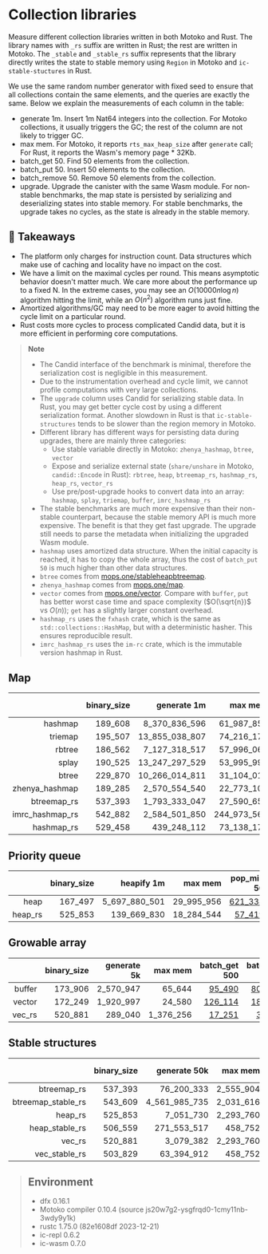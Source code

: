 # Collection libraries

Measure different collection libraries written in both Motoko and Rust. 
The library names with `_rs` suffix are written in Rust; the rest are written in Motoko.
The `_stable` and `_stable_rs` suffix represents that the library directly writes the state to stable memory using `Region` in Motoko and `ic-stable-stuctures` in Rust.

We use the same random number generator with fixed seed to ensure that all collections contain
the same elements, and the queries are exactly the same. Below we explain the measurements of each column in the table:

* generate 1m. Insert 1m Nat64 integers into the collection. For Motoko collections, it usually triggers the GC; the rest of the column are not likely to trigger GC.
* max mem. For Motoko, it reports `rts_max_heap_size` after `generate` call; For Rust, it reports the Wasm's memory page * 32Kb.
* batch_get 50. Find 50 elements from the collection.
* batch_put 50. Insert 50 elements to the collection.
* batch_remove 50. Remove 50 elements from the collection.
* upgrade. Upgrade the canister with the same Wasm module. For non-stable benchmarks, the map state is persisted by serializing and deserializing states into stable memory. For stable benchmarks, the upgrade takes no cycles, as the state is already in the stable memory.

## **💎 Takeaways**

* The platform only charges for instruction count. Data structures which make use of caching and locality have no impact on the cost.
* We have a limit on the maximal cycles per round. This means asymptotic behavior doesn't matter much. We care more about the performance up to a fixed N. In the extreme cases, you may see an $O(10000 n\log n)$ algorithm hitting the limit, while an $O(n^2)$ algorithm runs just fine.
* Amortized algorithms/GC may need to be more eager to avoid hitting the cycle limit on a particular round.
* Rust costs more cycles to process complicated Candid data, but it is more efficient in performing core computations.

> **Note**
>
> * The Candid interface of the benchmark is minimal, therefore the serialization cost is negligible in this measurement.
> * Due to the instrumentation overhead and cycle limit, we cannot profile computations with very large collections.
> * The `upgrade` column uses Candid for serializing stable data. In Rust, you may get better cycle cost by using a different serialization format. Another slowdown in Rust is that `ic-stable-structures` tends to be slower than the region memory in Motoko.
> * Different library has different ways for persisting data during upgrades, there are mainly three categories:
>   + Use stable variable directly in Motoko: `zhenya_hashmap`, `btree`, `vector`
>   + Expose and serialize external state (`share/unshare` in Motoko, `candid::Encode` in Rust): `rbtree`, `heap`, `btreemap_rs`, `hashmap_rs`, `heap_rs`, `vector_rs`
>   + Use pre/post-upgrade hooks to convert data into an array: `hashmap`, `splay`, `triemap`, `buffer`, `imrc_hashmap_rs`
> * The stable benchmarks are much more expensive than their non-stable counterpart, because the stable memory API is much more expensive. The benefit is that they get fast upgrade. The upgrade still needs to parse the metadata when initializing the upgraded Wasm module.
> * `hashmap` uses amortized data structure. When the initial capacity is reached, it has to copy the whole array, thus the cost of `batch_put 50` is much higher than other data structures.
> * `btree` comes from [mops.one/stableheapbtreemap](https://mops.one/stableheapbtreemap).
> * `zhenya_hashmap` comes from [mops.one/map](https://mops.one/map).
> * `vector` comes from [mops.one/vector](https://mops.one/vector). Compare with `buffer`, `put` has better worst case time and space complexity ($O(\sqrt{n})$ vs $O(n)$); `get` has a slightly larger constant overhead.
> * `hashmap_rs` uses the `fxhash` crate, which is the same as `std::collections::HashMap`, but with a deterministic hasher. This ensures reproducible result.
> * `imrc_hashmap_rs` uses the `im-rc` crate, which is the immutable version hashmap in Rust.


## Map

| |binary_size|generate 1m|max mem|batch_get 50|batch_put 50|batch_remove 50|upgrade|
|--:|--:|--:|--:|--:|--:|--:|--:|
|hashmap|189_608|8_370_836_596|61_987_852|[344_911](hashmap_get.svg)|[6_593_214_552](hashmap_put.svg)|[371_223](hashmap_remove.svg)|[11_026_879_813](hashmap_upgrade.svg)|
|triemap|195_507|13_855_038_807|74_216_172|[254_589](triemap_get.svg)|[661_468](triemap_put.svg)|[650_820](triemap_remove.svg)|[15_817_661_582](triemap_upgrade.svg)|
|rbtree|186_562|7_127_318_517|57_996_060|[114_300](rbtree_get.svg)|[318_352](rbtree_put.svg)|[328_277](rbtree_remove.svg)|[7_169_325_607](rbtree_upgrade.svg)|
|splay|190_525|13_247_297_529|53_995_996|[628_661](splay_get.svg)|[661_579](splay_put.svg)|[921_933](splay_remove.svg)|[4_567_871_575](splay_upgrade.svg)|
|btree|229_870|10_266_014_811|31_104_012|[353_622](btree_get.svg)|[482_125](btree_put.svg)|[533_935](btree_remove.svg)|[3_134_168_915](btree_upgrade.svg)|
|zhenya_hashmap|189_285|2_570_554_540|22_773_100|[60_196](zhenya_hashmap_get.svg)|[70_137](zhenya_hashmap_put.svg)|[82_453](zhenya_hashmap_remove.svg)|[3_305_550_277](zhenya_hashmap_upgrade.svg)|
|btreemap_rs|537_393|1_793_333_047|27_590_656|[75_328](btreemap_rs_get.svg)|[125_166](btreemap_rs_put.svg)|[86_260](btreemap_rs_remove.svg)|[2_937_041_107](btreemap_rs_upgrade.svg)|
|imrc_hashmap_rs|542_882|2_584_501_850|244_973_568|[37_762](imrc_hashmap_rs_get.svg)|[178_926](imrc_hashmap_rs_put.svg)|[115_385](imrc_hashmap_rs_remove.svg)|[5_796_587_958](imrc_hashmap_rs_upgrade.svg)|
|hashmap_rs|529_458|439_248_112|73_138_176|[21_501](hashmap_rs_get.svg)|[26_711](hashmap_rs_put.svg)|[25_024](hashmap_rs_remove.svg)|[1_298_646_667](hashmap_rs_upgrade.svg)|

## Priority queue

| |binary_size|heapify 1m|max mem|pop_min 50|put 50|pop_min 50|upgrade|
|--:|--:|--:|--:|--:|--:|--:|--:|
|heap|167_497|5_697_880_501|29_995_956|[621_338](heap_get.svg)|[228_674](heap_put.svg)|[592_198](heap_remove.svg)|[3_309_807_456](heap_upgrade.svg)|
|heap_rs|525_853|139_669_830|18_284_544|[57_419](heap_rs_get.svg)|[23_051](heap_rs_put.svg)|[57_545](heap_rs_remove.svg)|[510_960_192](heap_rs_upgrade.svg)|

## Growable array

| |binary_size|generate 5k|max mem|batch_get 500|batch_put 500|batch_remove 500|upgrade|
|--:|--:|--:|--:|--:|--:|--:|--:|
|buffer|173_906|2_570_947|65_644|[95_490](buffer_get.svg)|[800_452](buffer_put.svg)|[170_490](buffer_remove.svg)|[3_061_307](buffer_upgrade.svg)|
|vector|172_249|1_920_997|24_580|[126_114](vector_get.svg)|[183_385](vector_put.svg)|[175_981](vector_remove.svg)|[4_695_522](vector_upgrade.svg)|
|vec_rs|520_881|289_040|1_376_256|[17_251](vec_rs_get.svg)|[30_571](vec_rs_put.svg)|[23_331](vec_rs_remove.svg)|[3_161_017](vec_rs_upgrade.svg)|

## Stable structures

| |binary_size|generate 50k|max mem|batch_get 50|batch_put 50|batch_remove 50|upgrade|
|--:|--:|--:|--:|--:|--:|--:|--:|
|btreemap_rs|537_393|76_200_333|2_555_904|[64_886](btreemap_rs_get.svg)|[97_044](btreemap_rs_put.svg)|[85_272](btreemap_rs_remove.svg)|[126_265_270](btreemap_rs_upgrade.svg)|
|btreemap_stable_rs|543_609|4_561_985_735|2_031_616|[2_707_064](btreemap_stable_rs_get.svg)|[5_026_642](btreemap_stable_rs_put.svg)|[8_594_683](btreemap_stable_rs_remove.svg)|[729_311](btreemap_stable_rs_upgrade.svg)|
|heap_rs|525_853|7_051_730|2_293_760|[49_928](heap_rs_get.svg)|[23_299](heap_rs_put.svg)|[49_894](heap_rs_remove.svg)|[26_768_703](heap_rs_upgrade.svg)|
|heap_stable_rs|506_559|271_553_517|458_752|[2_294_851](heap_stable_rs_get.svg)|[238_596](heap_stable_rs_put.svg)|[2_277_771](heap_stable_rs_remove.svg)|[729_317](heap_stable_rs_upgrade.svg)|
|vec_rs|520_881|3_079_382|2_293_760|[17_251](vec_rs_get.svg)|[18_421](vec_rs_put.svg)|[17_719](vec_rs_remove.svg)|[24_671_551](vec_rs_upgrade.svg)|
|vec_stable_rs|503_829|63_394_912|458_752|[62_491](vec_stable_rs_get.svg)|[79_685](vec_stable_rs_put.svg)|[81_633](vec_stable_rs_remove.svg)|[729_320](vec_stable_rs_upgrade.svg)|

> ## Environment
> * dfx 0.16.1
> * Motoko compiler 0.10.4 (source js20w7g2-ysgfrqd0-1cmy11nb-3wdy9y1k)
> * rustc 1.75.0 (82e1608df 2023-12-21)
> * ic-repl 0.6.2
> * ic-wasm 0.7.0

